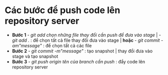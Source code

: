 # Các bước để push code lên repository server

- **Bước 1** - *git add chọn những file thay đổi cần push để đưa vào stage*  |
             - *git add .* : để chọn tất cả file thay đổi đưa vào stage      | **hoặc** - *git commit -am"message"* : để chọn tất cả các file  
- **Bước 2** - *git commit -m"message"* : tạo snapshot                       |             thay đổi đưa vào stage và tạo snapshot
- **Bước 3** - *git push origin tên của branch cần push* : đẩy code lên repository server